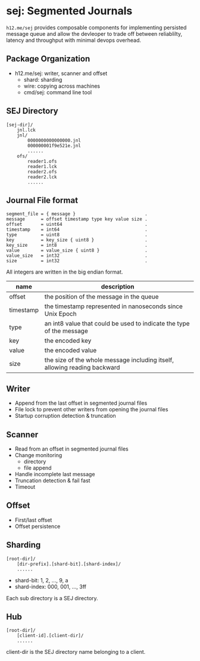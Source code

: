 sej: Segmented Journals
=======================

`h12.me/sej` provides composable components for implementing persisted message queue and allow the devleoper to trade off between reliablilty, latency and throughput with minimal devops overhead.

Package Organization
--------------------

* h12.me/sej: writer, scanner and offset
    * shard: sharding
    * wire: copying across machines
    * cmd/sej: command line tool

SEJ Directory
-------------

```
[sej-dir]/
    jnl.lck
    jnl/
        0000000000000000.jnl
        000000001f9e521e.jnl
        ......
    ofs/
        reader1.ofs
        reader1.lck
        reader2.ofs
        reader2.lck
        ......
```

Journal File format
-------------------

```
segment_file = { message }                          .
message      = offset timestamp type key value size .
offset       = uint64                               .
timestamp    = int64                                .
type         = uint8                                .
key          = key_size { uint8 }                   .
key_size     = int8                                 .
value        = value_size { uint8 }                 .
value_size   = int32                                .
size         = int32                                .
```

All integers are written in the big endian format.

 name      | description
--------   | -----------------------------------------------------------
 offset    | the position of the message in the queue
 timestamp | the timestamp represented in nanoseconds since Unix Epoch
 type      | an int8 value that could be used to indicate the type of the message
 key       | the encoded key
 value     | the encoded value
 size      | the size of the whole message including itself, allowing reading backward

Writer
------

* Append from the last offset in segmented journal files
* File lock to prevent other writers from opening the journal files
* Startup corruption detection & truncation

Scanner
-------

* Read from an offset in segmented journal files
* Change monitoring
    - directory
    - file append
* Handle incomplete last message
* Truncation detection & fail fast
* Timeout

Offset
------

* First/last offset
* Offset persistence

Sharding
--------

```
[root-dir]/
    [dir-prefix].[shard-bit].[shard-index]/
    ......
```

* shard-bit: 1, 2, ..., 9, a
* shard-index: 000, 001, ..., 3ff

Each sub directory is a SEJ directory.


Hub
---

```
[root-dir]/
    [client-id].[client-dir]/
    ......
```

client-dir is the SEJ directory name belonging to a client.

